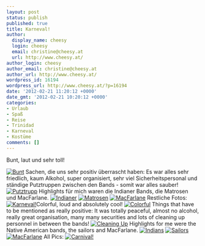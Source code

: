 ```yaml
---
layout: post
status: publish
published: true
title: Karneval!
author:
  display_name: cheesy
  login: cheesy
  email: christine@cheesy.at
  url: http://www.cheesy.at/
author_login: cheesy
author_email: christine@cheesy.at
author_url: http://www.cheesy.at/
wordpress_id: 16194
wordpress_url: http://www.cheesy.at/?p=16194
date: '2012-02-21 11:20:12 +0000'
date_gmt: '2012-02-21 10:20:12 +0000'
categories:
- Urlaub
- Spaß
- Reise
- Trinidad
- Karneval
- Kostüme
comments: []
---
```

<!--:de-->Bunt, laut und sehr toll!
[![](http://www.cheesy.at/wp-content/uploads/IMG_2409-300x199.jpg "Bunt")](http://www.cheesy.at/wp-content/uploads/IMG_2409.jpg)
Sachen, die uns sehr positiv überrascht haben: Es war alles sehr friedlich, kaum Alkohol, super organisiert, sehr viel Sicherheitspersonal und ständige Putztruppen zwischen den Bands - somit war alles sauber!
[![](http://www.cheesy.at/wp-content/uploads/IMG_3811-200x300.jpg "Putztrupp")](http://www.cheesy.at/wp-content/uploads/IMG_3811.jpg)
Highlights für mich waren die Indianer Bands, die Matrosen und MacFarlane.
[![](http://www.cheesy.at/wp-content/uploads/IMG_2164-300x222.jpg "Indianer")](http://www.cheesy.at/wp-content/uploads/IMG_2164.jpg)
[![](http://www.cheesy.at/wp-content/uploads/IMG_3157-300x200.jpg "Matrosen")](http://www.cheesy.at/wp-content/uploads/IMG_3157.jpg)
[![](http://www.cheesy.at/wp-content/uploads/IMG_4184-300x200.jpg "MacFarlane")](http://www.cheesy.at/wp-content/uploads/IMG_4184.jpg)
Restliche Fotos:
[![](http://www.cheesy.at/wp-content/uploads/thumb17.jpg "Karneval!")](http://www.cheesy.at/fotos/urlaub/trinidad-tobago/karneval/)<!--:--><!--:en-->Colorful, loud and absolutely cool!
[![](http://www.cheesy.at/wp-content/uploads/IMG_2409-300x199.jpg "Colorful")](http://www.cheesy.at/wp-content/uploads/IMG_2409.jpg)
Things that have to be mentioned as really positive: It was totally peaceful, almost no alcohol, really great organisation, many many securities and lots of cleaning up personnel in between the bands!
[![](http://www.cheesy.at/wp-content/uploads/IMG_3811-200x300.jpg "Cleaning Up")](http://www.cheesy.at/wp-content/uploads/IMG_3811.jpg)
Highlights for me were the Native American bands, the sailors and MacFarlane.
[![](http://www.cheesy.at/wp-content/uploads/IMG_2164-300x222.jpg "Indians")](http://www.cheesy.at/wp-content/uploads/IMG_2164.jpg)
[![](http://www.cheesy.at/wp-content/uploads/IMG_3157-300x200.jpg "Sailors")](http://www.cheesy.at/wp-content/uploads/IMG_3157.jpg)
[![](http://www.cheesy.at/wp-content/uploads/IMG_4184-300x200.jpg "MacFarlane")](http://www.cheesy.at/wp-content/uploads/IMG_4184.jpg)
All Pics:
[![](http://www.cheesy.at/wp-content/uploads/thumb17.jpg "Carnival!")](http://www.cheesy.at/en/fotos/urlaub/trinidad-tobago/karneval/)<!--:-->
